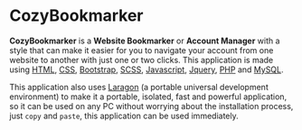 
# CozyBookmarker

**CozyBookmarker** is a **Website Bookmarker** or **Account Manager** with a style that can make it easier for you to navigate your account from one website to another with just one or two clicks. This application is made using [HTML][1], [CSS][2], [Bootstrap][3], [SCSS][4], [Javascript][5], [Jquery][6], [PHP][7] and [MySQL][8].

This application also uses [Laragon][9] (a portable universal development environment) to make it a portable, isolated, fast and powerful application, so it can be used on any PC without worrying about the installation process, just `copy` and `paste`, this application can be used immediately.

[1]: https://www.w3schools.com/html/ "HTML"
[2]: https://www.w3schools.com/css/ "CSS"
[3]: https://getbootstrap.com/docs/4.6/getting-started/introduction/ "Bootstrap"
[4]: https://sass-lang.com/ "SCSS"
[5]: https://www.w3schools.com/js/ "Javascript"
[6]: https://jquery.com/ "Jquery"
[7]: https://www.php.net/ "PHP"
[8]: https://www.mysql.com/ "MySQL"
[9]: https://laragon.org/ "Laragon"
